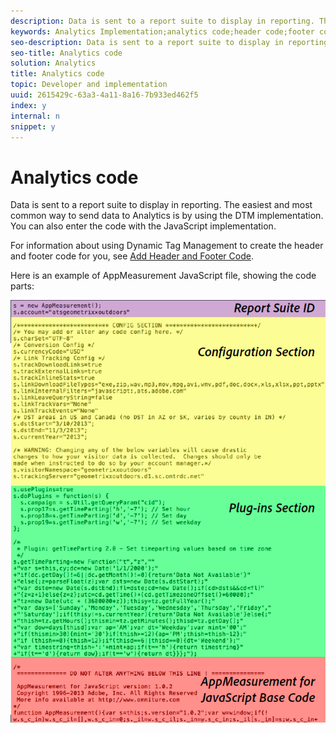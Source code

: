 ```yaml
---
description: Data is sent to a report suite to display in reporting. The easiest and most common way to send data to Analytics is by using the DTM implementation. You can also enter the code with the JavaScript implementation.
keywords: Analytics Implementation;analytics code;header code;footer code;header;footer;dynamic tag management;dtm;javascript
seo-description: Data is sent to a report suite to display in reporting. The easiest and most common way to send data to Analytics is by using the DTM implementation. You can also enter the code with the JavaScript implementation.
seo-title: Analytics code
solution: Analytics
title: Analytics code
topic: Developer and implementation
uuid: 2615429c-63a3-4a11-8a16-7b933ed462f5
index: y
internal: n
snippet: y
---
```


# Analytics code

Data is sent to a report suite to display in reporting. The easiest and most common way to send data to Analytics is by using the DTM implementation. You can also enter the code with the JavaScript implementation.

For information about using Dynamic Tag Management to create the header and footer code for you, see [Add Header and Footer Code](../../implement/c-implement-with-dtm/c-headers-footers/t-header-footer-code.md#task_43C8DD699A514638B0620775C06423E5).

Here is an example of AppMeasurement JavaScript file, showing the code parts:

![](assets/appmeasurement-js.png)

